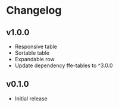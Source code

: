# Changelog

## v1.0.0

* Responsive table
* Sortable table
* Expandable row
* Update dependency ffe-tables to ^3.0.0

## v0.1.0

* Initial release

